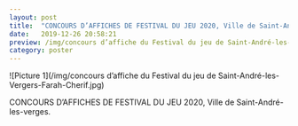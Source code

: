 ```yaml
---
layout: post
title:  "CONCOURS D’AFFICHES DE FESTIVAL DU JEU 2020, Ville de Saint-André-les-verges"
date:   2019-12-26 20:58:21
preview: /img/concours d’affiche du Festival du jeu de Saint-André-les-Vergers-Farah-Cherif.jpg
category: poster
---
```


![Picture 1](/img/concours d’affiche du Festival du jeu de Saint-André-les-Vergers-Farah-Cherif.jpg) 

CONCOURS D’AFFICHES DE FESTIVAL DU JEU 2020, Ville de Saint-André-les-verges.

